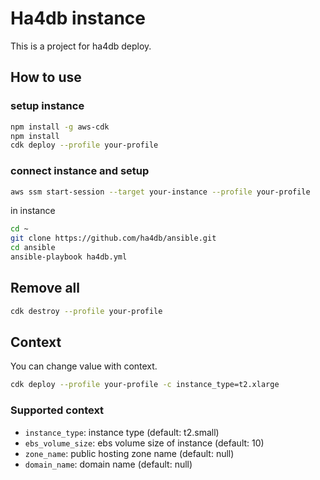 # Ha4db instance

This is a project for ha4db deploy.

## How to use

### setup instance

```sh
npm install -g aws-cdk
npm install
cdk deploy --profile your-profile
```

### connect instance and setup

```sh
aws ssm start-session --target your-instance --profile your-profile
```

in instance

```sh
cd ~
git clone https://github.com/ha4db/ansible.git
cd ansible
ansible-playbook ha4db.yml
```

## Remove all

```sh
cdk destroy --profile your-profile
```

## Context

You can change value with context.

```sh
cdk deploy --profile your-profile -c instance_type=t2.xlarge
```

### Supported context

- `instance_type`: instance type (default: t2.small)
- `ebs_volume_size`: ebs volume size of instance (default: 10)
- `zone_name`: public hosting zone name (default: null)
- `domain_name`: domain name (default: null)
  